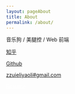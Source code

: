 ```yaml
---
layout: pageAbout
title: About
permalink: /about/
---
```


音乐狗 / 美腿控 / Web 前端

[知乎](https://www.zhihu.com/people/zzuieliyaoli)

[Github](https://github.com/zzuieliyaoli)

<a href="mailto:zzuieliyaoli@gmail.com">zzuieliyaoli#gmail.com</a>

<a style="color: white" href="/resume">Resume</a>